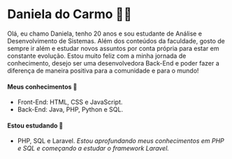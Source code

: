 # Daniela do Carmo :woman_technologist: 

Olá, eu chamo Daniela, tenho 20 anos e sou estudante de Análise e Desenvolvimento de Sistemas. 
Além dos conteúdos da faculdade, gosto de sempre ir além e estudar novos assuntos por conta
própria para estar em constante evolução. Estou muito feliz com a minha jornada de conhecimento,
desejo ser uma desenvolvedora Back-End e poder fazer a diferença de maneira positiva para a comunidade e para o mundo! 

#### Meus conhecimentos :orange_book:
* Front-End: HTML, CSS e JavaScript.
* Back-End: Java, PHP, Python e SQL.

#### Estou estudando  🌱

* PHP, SQL e Laravel.
 *Estou aprofundando meus conhecimentos em PHP e SQL e começando a estudar o framework Laravel.*

